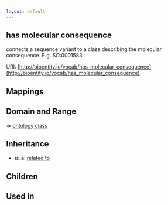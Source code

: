 ```yaml
---
layout: default
---
```


## has molecular consequence


connects a sequence variant to a class describing the molecular consequence. E.g.  SO:0001583

URI: [http://bioentity.io/vocab/has_molecular_consequence](http://bioentity.io/vocab/has_molecular_consequence)
## Mappings


## Domain and Range

 -> [ontology class](OntologyClass.html)

## Inheritance

 *  is_a: [related to](related_to.html)

## Children


## Used in

